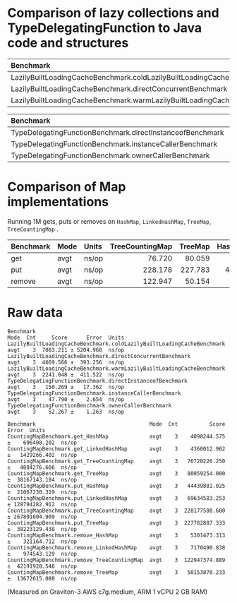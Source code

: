 # Comparison of lazy collections and TypeDelegatingFunction to Java code and structures

<!--- benchmark:table:collection:filter=LazilyBuiltLoadingCacheBenchmark\..*&multiply=.001&order=warmLazilyBuiltLoadingCacheBenchmark&order=directConcurrentBenchmark&order=coldLazilyBuiltLoadingCacheBenchmark:: --->

|Benchmark                                                            |Mode|Units|  all|
|:--------------------------------------------------------------------|:---|:----|----:|
|LazilyBuiltLoadingCacheBenchmark.coldLazilyBuiltLoadingCacheBenchmark|avgt|ns/op|7.083|
|LazilyBuiltLoadingCacheBenchmark.directConcurrentBenchmark           |avgt|ns/op|4.670|
|LazilyBuiltLoadingCacheBenchmark.warmLazilyBuiltLoadingCacheBenchmark|avgt|ns/op|2.241|

<!--- benchmark:table:collection:filter=TypeDelegatingFunctionBenchmark\..*&order=ownerCallerBenchmark&order=instanceCallerBenchmark&order=directConcurrentBenchmark:: --->

|Benchmark                                                |Mode|Units|    all|
|:--------------------------------------------------------|:---|:----|------:|
|TypeDelegatingFunctionBenchmark.directInstanceofBenchmark|avgt|ns/op|150.269|
|TypeDelegatingFunctionBenchmark.instanceCallerBenchmark  |avgt|ns/op| 47.790|
|TypeDelegatingFunctionBenchmark.ownerCallerBenchmark     |avgt|ns/op| 52.267|


# Comparison of Map implementations

Running 1M gets, puts or removes on `HashMap`, `LinkedHashMap`, `TreeMap`, `TreeCountingMap` .


<!--- benchmark:table:CountingMap:filter=CountingMapBenchmark\.[^_]%2b_.%2b&key=method-benchmark_run&multiply=0.000001&order=TreeCountingMap&order=TreeMap&order=HashMap&order=LinkedHashMap&compare=TreeCountingMap: --->

|Benchmark|Mode|Units|TreeCountingMap|TreeMap|HashMap|LinkedHashMap|TreeCountingMap%|TreeMap%|HashMap%|LinkedHashMap%|
|:--------|:---|:----|--------------:|------:|------:|------------:|---------------:|-------:|-------:|-------------:|
|get      |avgt|ns/op|         76.720| 80.059|  4.098|        4.360|              +0|      +4|     -94|           -94|
|put      |avgt|ns/op|        228.178|227.783| 44.440|       69.635|              +0|      +0|     -80|           -69|
|remove   |avgt|ns/op|        122.947| 50.154|  5.301|        7.170|              +0|     -59|     -95|           -94|


# Raw data

<!--- benchmark:data:collection:all: --->

```
Benchmark                                                              Mode  Cnt     Score      Error  Units
LazilyBuiltLoadingCacheBenchmark.coldLazilyBuiltLoadingCacheBenchmark  avgt    3  7083.211 ± 5204.968  ns/op
LazilyBuiltLoadingCacheBenchmark.directConcurrentBenchmark             avgt    3  4669.566 ±  393.256  ns/op
LazilyBuiltLoadingCacheBenchmark.warmLazilyBuiltLoadingCacheBenchmark  avgt    3  2241.048 ±  411.522  ns/op
TypeDelegatingFunctionBenchmark.directInstanceofBenchmark              avgt    3   150.269 ±   17.362  ns/op
TypeDelegatingFunctionBenchmark.instanceCallerBenchmark                avgt    3    47.790 ±    2.654  ns/op
TypeDelegatingFunctionBenchmark.ownerCallerBenchmark                   avgt    3    52.267 ±    1.263  ns/op
```

<!--- benchmark:data:CountingMap:all: --->
```
Benchmark                                    Mode  Cnt          Score           Error  Units
CountingMapBenchmark.get_HashMap             avgt    3    4098244.575 ±    696408.202  ns/op
CountingMapBenchmark.get_LinkedHashMap       avgt    3    4360012.962 ±   1429266.402  ns/op
CountingMapBenchmark.get_TreeCountingMap     avgt    3   76720226.250 ±   4884276.666  ns/op
CountingMapBenchmark.get_TreeMap             avgt    3   80059254.000 ±  38167143.184  ns/op
CountingMapBenchmark.put_HashMap             avgt    3   44439881.025 ±  21067230.319  ns/op
CountingMapBenchmark.put_LinkedHashMap       avgt    3   69634583.253 ± 128794282.912  ns/op
CountingMapBenchmark.put_TreeCountingMap     avgt    3  228177588.600 ± 267801604.909  ns/op
CountingMapBenchmark.put_TreeMap             avgt    3  227782887.333 ±  38223129.438  ns/op
CountingMapBenchmark.remove_HashMap          avgt    3    5301473.313 ±    321164.712  ns/op
CountingMapBenchmark.remove_LinkedHashMap    avgt    3    7170490.838 ±    974543.129  ns/op
CountingMapBenchmark.remove_TreeCountingMap  avgt    3  122947374.889 ±  42191928.548  ns/op
CountingMapBenchmark.remove_TreeMap          avgt    3   50153870.233 ±  13672615.080  ns/op
```

(Measured on Graviton-3 AWS c7g.medium, ARM 1 vCPU 2 GB RAM)
